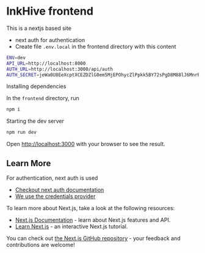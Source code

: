 # InkHive frontend

This is a nextjs based site

- next auth for authentication
- Create file `.env.local` in the frontend directory with this content

```sh
ENV=dev
API_URL=http://localhost:8000
AUTH_URL=http://localhost:3000/api/auth
AUTH_SECRET=jeWa0U8EeXcptXCEZDZlG0em5MjEPOhycZlPpkk5BY72sPgD8M88lJ6MnrRWEw5w # openssl rand -hex 48
```

Installing dependencies

In the `frontend` directory, run

```sh
npm i
```

Starting the dev server

```sh
npm run dev
```

Open [http://localhost:3000](http://localhost:3000) with your browser to see the result.

## Learn More

For authentication, next auth is used

- [Checkout next auth documentation](https://authjs.dev/getting-started)
- [We use the credentials provider](https://authjs.dev/getting-started/authentication/credentials)

To learn more about Next.js, take a look at the following resources:

- [Next.js Documentation](https://nextjs.org/docs) - learn about Next.js features and API.
- [Learn Next.js](https://nextjs.org/learn) - an interactive Next.js tutorial.

You can check out [the Next.js GitHub repository](https://github.com/vercel/next.js) - your feedback and contributions are welcome!
